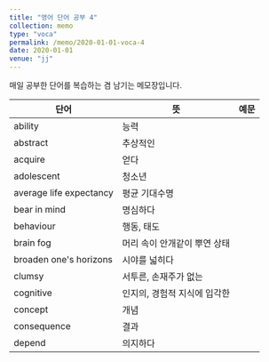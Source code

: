 ```yaml
---
title: "영어 단어 공부 4"
collection: memo
type: "voca"
permalink: /memo/2020-01-01-voca-4
date: 2020-01-01
venue: "jj"
---
```


매일 공부한 단어를 복습하는 겸 남기는 메모장입니다.

| 단어            | 뜻   |  예문                                                            |
| --------         | ------ | ------------------------------------------------------------ |
| ability | 능력 |  |
| abstract | 추상적인 |  |
| acquire | 얻다 |  |
| adolescent | 청소년 |  |
| average life expectancy | 평균 기대수명 |  |
| bear in mind | 명심하다 |  |
| behaviour | 행동, 태도 |  |
| brain fog | 머리 속이 안개같이 뿌연 상태 |  |
| broaden one's horizons | 시야를 넓히다 |  |
| clumsy | 서투른, 손재주가 없는 |  |
| cognitive | 인지의, 경험적 지식에 입각한 |  |
| concept | 개념 |  |
| consequence | 결과 |  |
| depend | 의지하다 |  |
